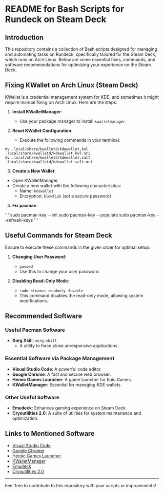 # README for Bash Scripts for Rundeck on Steam Deck

## Introduction

This repository contains a collection of Bash scripts designed for managing and automating tasks on Rundeck, specifically tailored for the Steam Deck, which runs on Arch Linux. Below are some essential fixes, commands, and software recommendations for optimizing your experience on the Steam Deck.

## Fixing KWallet on Arch Linux (Steam Deck)

KWallet is a credential management system for KDE, and sometimes it might require manual fixing on Arch Linux. Here are the steps:

1. **Install KWalletManager**:

   - Use your package manager to install `kwalletmanager`.

2. **Reset KWallet Configuration**:

   - Execute the following commands in your terminal:

```cd
mv .local/share/kwalletd/kdewallet.kwl .local/share/kwalletd/kdewallet.kwl.ori
mv .local/share/kwalletd/kdewallet.salt .local/share/kwalletd/kdewallet.salt.ori
```

3. **Create a New Wallet**:

- Open KWalletManager.
- Create a new wallet with the following characteristics:
  - Name: `kdewallet`
  - Encryption: `blowfish` (set a secure password)

4. **Fix pacman**:

'''
sudo pacman-key --init
sudo pacman-key --populate
sudo pacman-key --refresh-keys
'''

## Useful Commands for Steam Deck

Ensure to execute these commands in the given order for optimal setup:

1. **Changing User Password**:
   - `passwd`
   - Use this to change your user password.

2. **Disabling Read-Only Mode**:
   - `sudo steamos-readonly disable`
   - This command disables the read-only mode, allowing system modifications.

## Recommended Software

### Useful Pacman Software

- **Xorg Xkill**: `xorg-xkill`
  - A utility to force close unresponsive applications.

### Essential Software via Package Management

- **Visual Studio Code**: A powerful code editor.
- **Google Chrome**: A fast and secure web browser.
- **Heroic Games Launcher**: A game launcher for Epic Games.
- **KWalletManager**: Essential for managing KDE wallets.

### Other Useful Software

- **Emudeck**: Enhances gaming experience on Steam Deck.
- **Cryoutilities 2.0**: A suite of utilities for system maintenance and optimization.

## Links to Mentioned Software

- [Visual Studio Code](https://code.visualstudio.com/)
- [Google Chrome](https://www.google.com/chrome/)
- [Heroic Games Launcher](https://heroicgameslauncher.com/)
- [KWalletManager](https://apps.kde.org/kwalletmanager/)
- [Emudeck](https://www.emudeck.com/)
- [Cryoutilities 2.0](https://cryinkfly.com/)

---

Feel free to contribute to this repository with your scripts or improvements!
